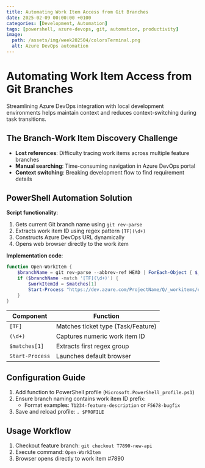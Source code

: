```yaml
---
title: Automating Work Item Access from Git Branches
date: 2025-02-09 00:00:00 +0100
categories: [Development, Automation]
tags: [powershell, azure-devops, git, automation, productivity]
image:
  path: /assets/img/week202504/colorsTerminal.png
  alt: Azure DevOps automation
---
```


# Automating Work Item Access from Git Branches

Streamlining Azure DevOps integration with local development environments helps maintain context and reduces context-switching during task transitions.

## The Branch-Work Item Discovery Challenge
- **Lost references**: Difficulty tracing work items across multiple feature branches
- **Manual searching**: Time-consuming navigation in Azure DevOps portal
- **Context switching**: Breaking development flow to find requirement details

## PowerShell Automation Solution
**Script functionality**:
1. Gets current Git branch name using `git rev-parse`
2. Extracts work item ID using regex pattern `[TF](\d+)`
3. Constructs Azure DevOps URL dynamically
4. Opens web browser directly to the work item

**Implementation code**:
```powershell
function Open-WorkItem {
    $branchName = git rev-parse --abbrev-ref HEAD | ForEach-Object { $_.Trim() }
    if ($branchName -match '[TF](\d+)') {
        $workItemId = $matches[1]
        Start-Process "https://dev.azure.com/ProjectName/Q/_workitems/edit/$workItemId"
    }
}
```

| Component       | Function                           |
| --------------- | ---------------------------------- |
| `[TF]`          | Matches ticket type (Task/Feature) |
| `(\d+)`         | Captures numeric work item ID      |
| `$matches[1]`   | Extracts first regex group         |
| `Start-Process` | Launches default browser           |

## Configuration Guide
1. Add function to PowerShell profile (`Microsoft.PowerShell_profile.ps1`)
2. Ensure branch naming contains work item ID prefix:
   - Format examples: `T1234-feature-description` or `F5678-bugfix`
3. Save and reload profile: `. $PROFILE`

## Usage Workflow
1. Checkout feature branch: `git checkout T7890-new-api`
2. Execute command: `Open-WorkItem`
3. Browser opens directly to work item #7890
```

